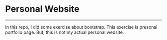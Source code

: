 # Personal Website
***
In this repo, I did some exercise about bootstrap. This exercise is presonal portfolio page. But, this is not my actual personal website.
